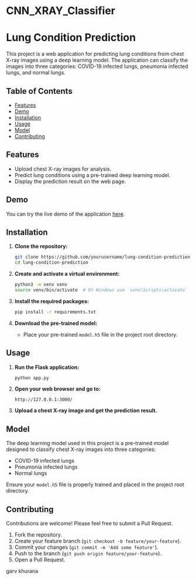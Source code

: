 # CNN_XRAY_Classifier

# Lung Condition Prediction

This project is a web application for predicting lung conditions from chest X-ray images using a deep learning model. The application can classify the images into three categories: COVID-19 infected lungs, pneumonia infected lungs, and normal lungs.

## Table of Contents

- [Features](#features)
- [Demo](#demo)
- [Installation](#installation)
- [Usage](#usage)
- [Model](#model)
- [Contributing](#contributing)

## Features

- Upload chest X-ray images for analysis.
- Predict lung conditions using a pre-trained deep learning model.
- Display the prediction result on the web page.

## Demo

You can try the live demo of the application [here](#).

## Installation

1. **Clone the repository:**

    ```bash
    git clone https://github.com/yourusername/lung-condition-prediction.git
    cd lung-condition-prediction
    ```

2. **Create and activate a virtual environment:**

    ```bash
    python3 -m venv venv
    source venv/bin/activate  # On Windows use `venv\Scripts\activate`
    ```

3. **Install the required packages:**

    ```bash
    pip install -r requirements.txt
    ```

4. **Download the pre-trained model:**

    - Place your pre-trained `model.h5` file in the project root directory.

## Usage

1. **Run the Flask application:**

    ```bash
    python app.py
    ```

2. **Open your web browser and go to:**

    ```
    http://127.0.0.1:3000/
    ```

3. **Upload a chest X-ray image and get the prediction result.**

## Model

The deep learning model used in this project is a pre-trained model designed to classify chest X-ray images into three categories:
- COVID-19 infected lungs
- Pneumonia infected lungs
- Normal lungs

Ensure your `model.h5` file is properly trained and placed in the project root directory.

## Contributing

Contributions are welcome! Please feel free to submit a Pull Request.

1. Fork the repository.
2. Create your feature branch (`git checkout -b feature/your-feature`).
3. Commit your changes (`git commit -m 'Add some feature'`).
4. Push to the branch (`git push origin feature/your-feature`).
5. Open a Pull Request.

garv khurana 
